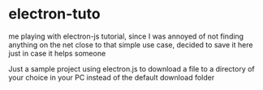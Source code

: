 # electron-tuto
me playing with electron-js tutorial, since I was annoyed of not finding anything on the net close to that simple use case, decided to save it here just in case it helps someone

Just a sample project using electron.js to download a file to a directory of your choice in your PC instead of the default download folder
